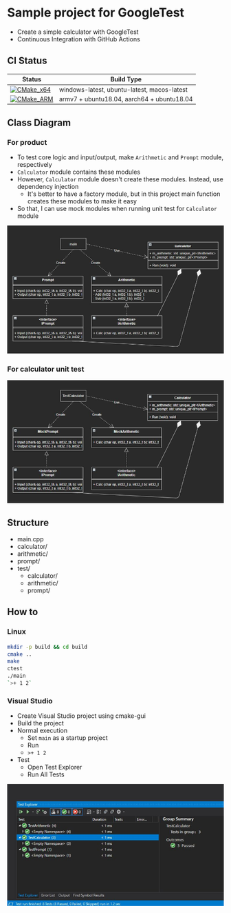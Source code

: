# Sample project for GoogleTest
- Create a simple calculator with GoogleTest
- Continuous Integration with GitHub Actions

## CI Status
Status | Build Type
------ | ----------
[![CMake_x64](https://github.com/iwatake2222/googletest_test/actions/workflows/cmake_x64.yml/badge.svg)](https://github.com/iwatake2222/googletest_test/actions/workflows/cmake_x64.yml) | windows-latest, ubuntu-latest, macos-latest
[![CMake_ARM](https://github.com/iwatake2222/googletest_test/actions/workflows/cmake_arm.yml/badge.svg)](https://github.com/iwatake2222/googletest_test/actions/workflows/cmake_arm.yml) | armv7 + ubuntu18.04, aarch64 + ubuntu18.04

## Class Diagram
### For product
- To test core logic and input/output, make `Arithmetic` and `Prompt` module, respectively
- `Calculator` module contains these modules
- However, `Calculator` module doesn't create these modules. Instead, use dependency injection
    - It's better to have a factory module, but in this project main function creates these modules to make it easy
- So that, I can use mock modules when running unit test for `Calculator` module

![](00_doc/class_diagram.jpg)

### For calculator unit test
![](00_doc/test_class_diagram.jpg)

## Structure
- main.cpp
- calculator/
- arithmetic/
- prompt/
- test/
    - calculator/
    - arithmetic/
    - prompt/

## How to
### Linux
```sh
mkdir -p build && cd build
cmake ..
make
ctest
./main
`>+ 1 2`
```

### Visual Studio
- Create Visual Studio project using cmake-gui
- Build the project
- Normal execution
    - Set `main` as a startup project
    - Run
    - `>+ 1 2`
- Test
    - Open Test Explorer
    - Run All Tests

![](00_doc/test_in_vs.jpg)

